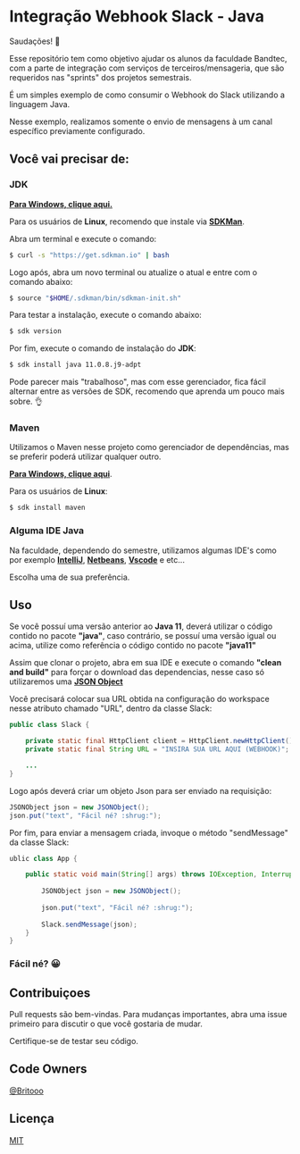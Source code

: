 # Integração Webhook Slack - Java

Saudações! :vulcan_salute:

Esse repositório tem como objetivo ajudar os alunos da faculdade Bandtec, com a parte de integração com serviços de terceiros/mensageria, que são requeridos nas "sprints" dos projetos semestrais.

É um simples exemplo de como consumir o Webhook do Slack utilizando a linguagem Java.

Nesse exemplo, realizamos somente o envio de mensagens à um canal específico previamente configurado.

## Você vai precisar de:

### JDK

[**Para Windows, clique aqui.**](https://www.oracle.com/java/technologies/javase-jdk11-downloads.html)

Para os usuários de **Linux**, recomendo que instale via [**SDKMan**](https://sdkman.io/).

Abra um terminal e execute o comando:
```bash
$ curl -s "https://get.sdkman.io" | bash
```

Logo após, abra um novo terminal ou atualize o atual e entre com o comando abaixo:

```bash
$ source "$HOME/.sdkman/bin/sdkman-init.sh"
```
Para testar a instalação, execute o comando abaixo:

```bash
$ sdk version
```

Por fim, execute o comando de instalação do **JDK**:

```bash
$ sdk install java 11.0.8.j9-adpt
```

Pode parecer mais "trabalhoso", mas com esse gerenciador, fica fácil alternar entre as versões de SDK, recomendo que aprenda um pouco mais sobre. :ok_hand:

### Maven

Utilizamos o Maven nesse projeto como gerenciador de dependências, mas se preferir poderá utilizar qualquer outro.

[**Para Windows, clique aqui**](https://maven.apache.org/download.cgi).

Para os usuários de **Linux**:

```bash
$ sdk install maven
```

### Alguma IDE Java

Na faculdade, dependendo do semestre, utilizamos algumas IDE's como por exemplo [**IntelliJ**](https://www.jetbrains.com/pt-br/idea/), [**Netbeans**](https://netbeans.apache.org/), [**Vscode**]() e etc...

Escolha uma de sua preferência.

## Uso

Se você possuí uma versão anterior ao **Java 11**, deverá utilizar o código contido no pacote **"java"**, caso contrário, se possuí uma versão igual ou acima, utilize como referência o código contido no pacote **"java11"**

Assim que clonar o projeto, abra em sua IDE e execute o comando **"clean and build"** para forçar o download das dependencias, nesse caso só utilizaremos uma [**JSON Object**](https://mvnrepository.com/artifact/org.json/json)

Você precisará colocar sua URL obtida na configuração do workspace nesse atributo chamado "URL", dentro da classe Slack:

```java
public class Slack {

    private static final HttpClient client = HttpClient.newHttpClient();
    private static final String URL = "INSIRA SUA URL AQUI (WEBHOOK)";

    ...
}
```
Logo após deverá criar um objeto Json para ser enviado na requisição:

```java
JSONObject json = new JSONObject();   
json.put("text", "Fácil né? :shrug:");
```

Por fim, para enviar a mensagem criada, invoque o método "sendMessage" da classe Slack:

```java
ublic class App {

    public static void main(String[] args) throws IOException, InterruptedException {
        
        JSONObject json = new JSONObject();
        
        json.put("text", "Fácil né? :shrug:");
        
        Slack.sendMessage(json);
    }
}
```

### **Fácil né?** :grinning:

## Contribuiçoes
Pull requests são bem-vindas. Para mudanças importantes, abra uma issue primeiro para discutir o que você gostaria de mudar.


Certifique-se de testar seu código.

## Code Owners
[@Britooo](https://github.com/Britooo)

## Licença
[MIT](https://choosealicense.com/licenses/mit/)